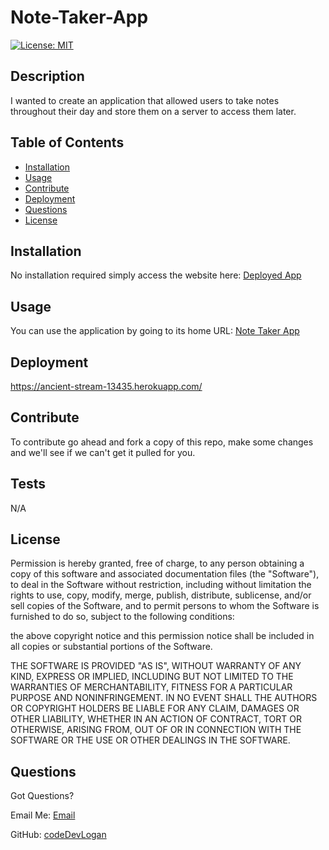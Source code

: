 # Note-Taker-App
[![License: MIT](https://img.shields.io/badge/License-MIT-yellow.svg)](https://opensource.org/licenses/MIT)

## Description

I wanted to create an application that allowed users to take notes throughout their day and store them on a server to access them later.

## Table of Contents

- [Installation](#installation)
- [Usage](#usage)
- [Contribute](#contribute)
- [Deployment](#deployment)
- [Questions](#questions)
- [License](#license)

## Installation

No installation required simply access the website here: [Deployed App](https://ancient-stream-13435.herokuapp.com/)

## Usage

You can use the application by going to its home URL: [Note Taker App](https://ancient-stream-13435.herokuapp.com/)

## Deployment

https://ancient-stream-13435.herokuapp.com/

## Contribute

To contribute go ahead and fork a copy of this repo, make some changes and we'll see if we can't get it pulled for you.

## Tests

N/A

## License

Permission is hereby granted, free of charge, to any person obtaining a copy of this software and associated documentation files (the "Software"), to deal in the Software without restriction, including without limitation the rights to use, copy, modify, merge, publish, distribute, sublicense, and/or sell copies of the Software, and to permit persons to whom the Software is furnished to do so, subject to the following conditions: 

the above copyright notice and this permission notice shall be included in all copies or substantial portions of the Software. 

THE SOFTWARE IS PROVIDED "AS IS", WITHOUT WARRANTY OF ANY KIND, EXPRESS OR IMPLIED, INCLUDING BUT NOT LIMITED TO THE WARRANTIES OF MERCHANTABILITY, FITNESS FOR A PARTICULAR PURPOSE AND NONINFRINGEMENT. IN NO EVENT SHALL THE AUTHORS OR COPYRIGHT HOLDERS BE LIABLE FOR ANY CLAIM, DAMAGES OR OTHER LIABILITY, WHETHER IN AN ACTION OF CONTRACT, TORT OR OTHERWISE, ARISING FROM, OUT OF OR IN CONNECTION WITH THE SOFTWARE OR THE USE OR OTHER DEALINGS IN THE SOFTWARE.

## Questions

Got Questions?

Email Me: [Email](mailto:logandevscode@gmail.com)

GitHub: [codeDevLogan](https://github.com/codeDevLogan)
